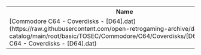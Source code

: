 <table>
<tr><th>Name</th><th>Size</th></tr>
<tr><td>[Commodore C64 - Coverdisks - [D64].dat](https://raw.githubusercontent.com/open-retrogaming-archive/dat-catalog/main/root/basic/TOSEC/Commodore/C64/Coverdisks/[D64]/Commodore C64 - Coverdisks - [D64].dat)</td><td>31626</td></tr>
</table>
